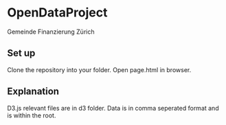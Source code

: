 # OpenDataProject
Gemeinde Finanzierung Zürich

## Set up
Clone the repository into your folder. Open page.html in browser.

## Explanation
D3.js relevant files are in d3 folder.
Data is in comma seperated format and is within the root.